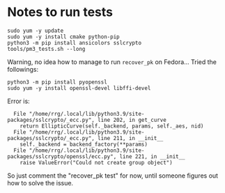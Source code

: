 # Notes to run tests

```
sudo yum -y update
sudo yum -y install cmake python-pip
python3 -m pip install ansicolors sslcrypto
tools/pm3_tests.sh --long
```

Warning, no idea how to manage to run `recover_pk` on Fedora...
Tried the followings:
```
python3 -m pip install pyopenssl
sudo yum -y install openssl-devel libffi-devel
```
Error is:
```
  File "/home/rrg/.local/lib/python3.9/site-packages/sslcrypto/_ecc.py", line 202, in get_curve
    return EllipticCurve(self._backend, params, self._aes, nid)
  File "/home/rrg/.local/lib/python3.9/site-packages/sslcrypto/_ecc.py", line 211, in __init__
    self._backend = backend_factory(**params)
  File "/home/rrg/.local/lib/python3.9/site-packages/sslcrypto/openssl/ecc.py", line 221, in __init__
    raise ValueError("Could not create group object")
```

So just comment the "recover_pk test" for now, until someone figures out how to solve the issue.
